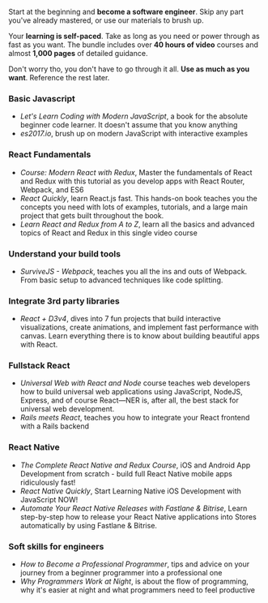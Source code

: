 Start at the beginning and **become a software engineer**. Skip any part you've already mastered, or use our materials to brush up.

Your **learning is self-paced**. Take as long as you need or power through as fast as you want. The bundle includes over **40 hours of video** courses and almost **1,000 pages** of detailed guidance.

Don't worry tho, you don't have to go through it all. **Use as much as you want**. Reference the rest later.

### Basic Javascript

- *Let's Learn Coding with Modern JavaScript*, a book for the absolute beginner code learner. It doesn't assume that you know anything
- *es2017.io*, brush up on modern JavaScript with interactive examples

### React Fundamentals
- *Course: Modern React with Redux*, Master the fundamentals of React and Redux with this tutorial as you develop apps with React Router, Webpack, and ES6
- *React Quickly*, learn React.js fast. This hands-on book teaches you the concepts you need with lots of examples, tutorials, and a large main project that gets built throughout the book.
- *Learn React and Redux from A to Z*, learn all the basics and advanced topics of React and Redux in this single video course

### Understand your build tools
- *SurviveJS - Webpack*, teaches you all the ins and outs of Webpack. From basic setup to advanced techniques like code splitting.

### Integrate 3rd party libraries
- *React + D3v4*, dives into 7 fun projects that build interactive visualizations, create animations, and implement fast performance with canvas. Learn everything there is to know about building beautiful apps with React.

### Fullstack React
- *Universal Web with React and Node* course teaches web developers how to build universal web applications using JavaScript, NodeJS, Express, and of course React—NER is, after all, the best stack for universal web development.
- *Rails meets React*, teaches you how to integrate your React frontend with a Rails backend

### React Native
- *The Complete React Native and Redux Course*, iOS and Android App Development from scratch - build full React Native mobile apps ridiculously fast!
- *React Native Quickly*, Start Learning Native iOS Development 
with JavaScript NOW!
- *Automate Your React Native Releases with Fastlane & Bitrise*, Learn step-by-step how to release your React Native applications into Stores automatically by using Fastlane & Bitrise.

### Soft skills for engineers
- *How to Become a Professional Programmer*, tips and advice on your journey from a beginner programmer into a professional one
- *Why Programmers Work at Night*, is about the flow of programming, why it's easier at night and what programmers need to feel productive